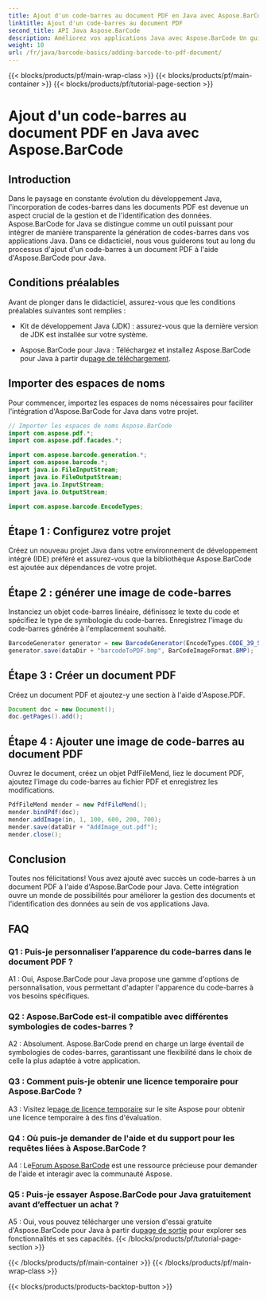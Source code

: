 ```yaml
---
title: Ajout d'un code-barres au document PDF en Java avec Aspose.BarCode
linktitle: Ajout d'un code-barres au document PDF
second_title: API Java Aspose.BarCode
description: Améliorez vos applications Java avec Aspose.BarCode Un guide étape par étape pour ajouter des codes-barres aux documents PDF.
weight: 10
url: /fr/java/barcode-basics/adding-barcode-to-pdf-document/
---
```


{{< blocks/products/pf/main-wrap-class >}}
{{< blocks/products/pf/main-container >}}
{{< blocks/products/pf/tutorial-page-section >}}

# Ajout d'un code-barres au document PDF en Java avec Aspose.BarCode

## Introduction

Dans le paysage en constante évolution du développement Java, l'incorporation de codes-barres dans les documents PDF est devenue un aspect crucial de la gestion et de l'identification des données. Aspose.BarCode for Java se distingue comme un outil puissant pour intégrer de manière transparente la génération de codes-barres dans vos applications Java. Dans ce didacticiel, nous vous guiderons tout au long du processus d'ajout d'un code-barres à un document PDF à l'aide d'Aspose.BarCode pour Java.

## Conditions préalables

Avant de plonger dans le didacticiel, assurez-vous que les conditions préalables suivantes sont remplies :

- Kit de développement Java (JDK) : assurez-vous que la dernière version de JDK est installée sur votre système.

-  Aspose.BarCode pour Java : Téléchargez et installez Aspose.BarCode pour Java à partir du[page de téléchargement](https://releases.aspose.com/barcode/java/).

## Importer des espaces de noms

Pour commencer, importez les espaces de noms nécessaires pour faciliter l'intégration d'Aspose.BarCode for Java dans votre projet.

```java
// Importer les espaces de noms Aspose.BarCode
import com.aspose.pdf.*;
import com.aspose.pdf.facades.*;

import com.aspose.barcode.generation.*;
import com.aspose.barcode.*;
import java.io.FileInputStream;
import java.io.FileOutputStream;
import java.io.InputStream;
import java.io.OutputStream;

import com.aspose.barcode.EncodeTypes;
```

## Étape 1 : Configurez votre projet

Créez un nouveau projet Java dans votre environnement de développement intégré (IDE) préféré et assurez-vous que la bibliothèque Aspose.BarCode est ajoutée aux dépendances de votre projet.

## Étape 2 : générer une image de code-barres

Instanciez un objet code-barres linéaire, définissez le texte du code et spécifiez le type de symbologie du code-barres. Enregistrez l'image du code-barres générée à l'emplacement souhaité.

```java
BarcodeGenerator generator = new BarcodeGenerator(EncodeTypes.CODE_39_STANDARD, "1234567");
generator.save(dataDir + "barcodeToPDF.bmp", BarCodeImageFormat.BMP);
```

## Étape 3 : Créer un document PDF

Créez un document PDF et ajoutez-y une section à l'aide d'Aspose.PDF.

```java
Document doc = new Document();
doc.getPages().add();
```

## Étape 4 : Ajouter une image de code-barres au document PDF

Ouvrez le document, créez un objet PdfFileMend, liez le document PDF, ajoutez l'image du code-barres au fichier PDF et enregistrez les modifications.

```java
PdfFileMend mender = new PdfFileMend();
mender.bindPdf(doc);
mender.addImage(in, 1, 100, 600, 200, 700);
mender.save(dataDir + "AddImage_out.pdf");
mender.close();
```

## Conclusion

Toutes nos félicitations! Vous avez ajouté avec succès un code-barres à un document PDF à l'aide d'Aspose.BarCode pour Java. Cette intégration ouvre un monde de possibilités pour améliorer la gestion des documents et l'identification des données au sein de vos applications Java.

## FAQ

### Q1 : Puis-je personnaliser l’apparence du code-barres dans le document PDF ?

A1 : Oui, Aspose.BarCode pour Java propose une gamme d'options de personnalisation, vous permettant d'adapter l'apparence du code-barres à vos besoins spécifiques.

### Q2 : Aspose.BarCode est-il compatible avec différentes symbologies de codes-barres ?

A2 : Absolument. Aspose.BarCode prend en charge un large éventail de symbologies de codes-barres, garantissant une flexibilité dans le choix de celle la plus adaptée à votre application.

### Q3 : Comment puis-je obtenir une licence temporaire pour Aspose.BarCode ?

 A3 : Visitez le[page de licence temporaire](https://purchase.aspose.com/temporary-license/) sur le site Aspose pour obtenir une licence temporaire à des fins d'évaluation.

### Q4 : Où puis-je demander de l'aide et du support pour les requêtes liées à Aspose.BarCode ?

 A4 : Le[Forum Aspose.BarCode](https://forum.aspose.com/c/barcode/13) est une ressource précieuse pour demander de l'aide et interagir avec la communauté Aspose.

### Q5 : Puis-je essayer Aspose.BarCode pour Java gratuitement avant d’effectuer un achat ?

 A5 : Oui, vous pouvez télécharger une version d'essai gratuite d'Aspose.BarCode pour Java à partir du[page de sortie](https://releases.aspose.com/) pour explorer ses fonctionnalités et ses capacités.
{{< /blocks/products/pf/tutorial-page-section >}}

{{< /blocks/products/pf/main-container >}}
{{< /blocks/products/pf/main-wrap-class >}}

{{< blocks/products/products-backtop-button >}}
